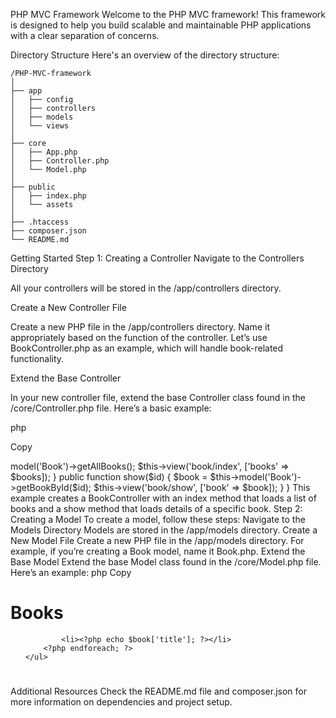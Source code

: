 PHP MVC Framework
Welcome to the PHP MVC framework! This framework is designed to help you build scalable and maintainable PHP applications with a clear separation of concerns.

Directory Structure
Here's an overview of the directory structure:


```
/PHP-MVC-framework
│
├── app
│   ├── config
│   ├── controllers
│   ├── models
│   └── views
│
├── core
│   ├── App.php
│   ├── Controller.php
│   └── Model.php
│
├── public
│   ├── index.php
│   └── assets
│
├── .htaccess
├── composer.json
└── README.md

```
Getting Started
Step 1: Creating a Controller
Navigate to the Controllers Directory

All your controllers will be stored in the /app/controllers directory.

Create a New Controller File

Create a new PHP file in the /app/controllers directory. Name it appropriately based on the function of the controller. Let’s use BookController.php as an example, which will handle book-related functionality.

Extend the Base Controller

In your new controller file, extend the base Controller class found in the /core/Controller.php file. Here’s a basic example:

php

Copy
<?php

class BookController extends Controller
{
    public function index()
    {
        $books = $this->model('Book')->getAllBooks();
        $this->view('book/index', ['books' => $books]);
    }

    public function show($id)
    {
        $book = $this->model('Book')->getBookById($id);
        $this->view('book/show', ['book' => $book]);
    }
}
This example creates a BookController with an index method that loads a list of books and a show method that loads details of a specific book.

Step 2: Creating a Model
To create a model, follow these steps:

Navigate to the Models Directory

Models are stored in the /app/models directory.

Create a New Model File

Create a new PHP file in the /app/models directory. For example, if you’re creating a Book model, name it Book.php.

Extend the Base Model

Extend the base Model class found in the /core/Model.php file. Here’s an example:

php

Copy
<?php

class Book extends Model
{
    public function getAllBooks()
    {
        // Your query here to get all books
    }

    public function getBookById($id)
    {
        // Your query here to get a book by ID
    }
}
Step 3: Creating a View
Navigate to the Views Directory

Go to the /app/views directory.

Create View Files

Create corresponding view files for the methods in your controller. For example:


Copy
/app/views/book/index.php
/app/views/book/show.php
Design Your Views

Add HTML and PHP code to your view files to render the data passed from the controller. Ensure to include your Tailwind CSS classes for styling:

html

Copy
<!-- In book/index.php -->
<div class="container mx-auto">
    <h1 class="text-2xl font-bold">Books</h1>
    <ul>
        <?php foreach ($books as $book): ?>
            <li><?php echo $book['title']; ?></li>
        <?php endforeach; ?>
    </ul>
</div>

<!-- In book/show.php -->
<div class="container mx-auto">
    <h1 class="text-2xl font-bold"><?php echo $book['title']; ?></h1>
    <p><?php echo $book['description']; ?></p>
</div>
Additional Resources
Check the README.md file and composer.json for more information on dependencies and project setup.

